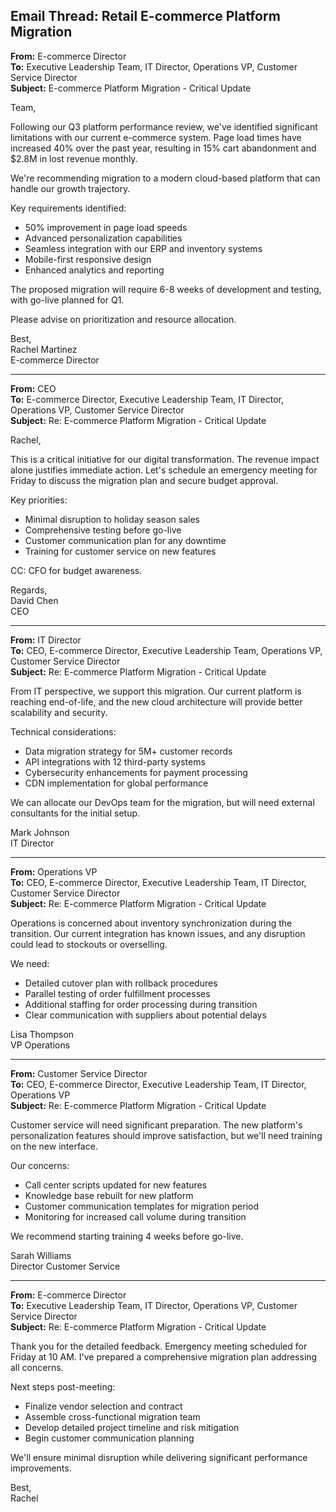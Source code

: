 ## Email Thread: Retail E-commerce Platform Migration

**From:** E-commerce Director  
**To:** Executive Leadership Team, IT Director, Operations VP, Customer Service Director  
**Subject:** E-commerce Platform Migration - Critical Update  

Team,

Following our Q3 platform performance review, we've identified significant limitations with our current e-commerce system. Page load times have increased 40% over the past year, resulting in 15% cart abandonment and $2.8M in lost revenue monthly.

We're recommending migration to a modern cloud-based platform that can handle our growth trajectory.

Key requirements identified:
- 50% improvement in page load speeds
- Advanced personalization capabilities
- Seamless integration with our ERP and inventory systems
- Mobile-first responsive design
- Enhanced analytics and reporting

The proposed migration will require 6-8 weeks of development and testing, with go-live planned for Q1.

Please advise on prioritization and resource allocation.

Best,  
Rachel Martinez  
E-commerce Director  

---

**From:** CEO  
**To:** E-commerce Director, Executive Leadership Team, IT Director, Operations VP, Customer Service Director  
**Subject:** Re: E-commerce Platform Migration - Critical Update  

Rachel,

This is a critical initiative for our digital transformation. The revenue impact alone justifies immediate action. Let's schedule an emergency meeting for Friday to discuss the migration plan and secure budget approval.

Key priorities:
- Minimal disruption to holiday season sales
- Comprehensive testing before go-live
- Customer communication plan for any downtime
- Training for customer service on new features

CC: CFO for budget awareness.

Regards,  
David Chen  
CEO  

---

**From:** IT Director  
**To:** CEO, E-commerce Director, Executive Leadership Team, Operations VP, Customer Service Director  
**Subject:** Re: E-commerce Platform Migration - Critical Update  

From IT perspective, we support this migration. Our current platform is reaching end-of-life, and the new cloud architecture will provide better scalability and security.

Technical considerations:
- Data migration strategy for 5M+ customer records
- API integrations with 12 third-party systems
- Cybersecurity enhancements for payment processing
- CDN implementation for global performance

We can allocate our DevOps team for the migration, but will need external consultants for the initial setup.

Mark Johnson  
IT Director  

---

**From:** Operations VP  
**To:** CEO, E-commerce Director, Executive Leadership Team, IT Director, Customer Service Director  
**Subject:** Re: E-commerce Platform Migration - Critical Update  

Operations is concerned about inventory synchronization during the transition. Our current integration has known issues, and any disruption could lead to stockouts or overselling.

We need:
- Detailed cutover plan with rollback procedures
- Parallel testing of order fulfillment processes
- Additional staffing for order processing during transition
- Clear communication with suppliers about potential delays

Lisa Thompson  
VP Operations  

---

**From:** Customer Service Director  
**To:** CEO, E-commerce Director, Executive Leadership Team, IT Director, Operations VP  
**Subject:** Re: E-commerce Platform Migration - Critical Update  

Customer service will need significant preparation. The new platform's personalization features should improve satisfaction, but we'll need training on the new interface.

Our concerns:
- Call center scripts updated for new features
- Knowledge base rebuilt for new platform
- Customer communication templates for migration period
- Monitoring for increased call volume during transition

We recommend starting training 4 weeks before go-live.

Sarah Williams  
Director Customer Service  

---

**From:** E-commerce Director  
**To:** Executive Leadership Team, IT Director, Operations VP, Customer Service Director  
**Subject:** Re: E-commerce Platform Migration - Critical Update  

Thank you for the detailed feedback. Emergency meeting scheduled for Friday at 10 AM. I've prepared a comprehensive migration plan addressing all concerns.

Next steps post-meeting:
- Finalize vendor selection and contract
- Assemble cross-functional migration team
- Develop detailed project timeline and risk mitigation
- Begin customer communication planning

We'll ensure minimal disruption while delivering significant performance improvements.

Best,  
Rachel